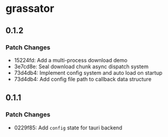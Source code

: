 # grassator

## 0.1.2

### Patch Changes

- 15224fd: Add a multi-process download demo
- 3e7cd8e: Seal download chunk async dispatch system
- 73d4db4: Implement config system and auto load on startup
- 73d4db4: Add config file path to callback data structure

## 0.1.1

### Patch Changes

- 0229f85: Add `config` state for tauri backend
